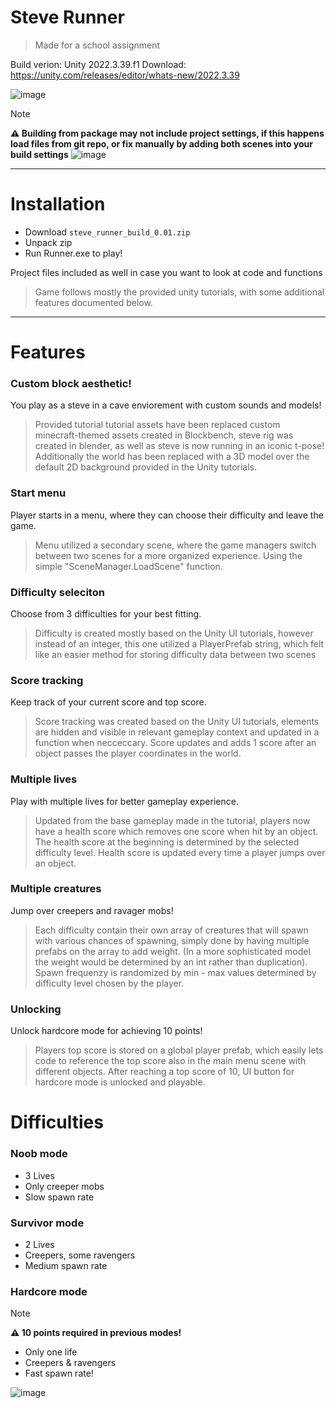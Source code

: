 # Steve Runner

> Made for a school assignment

Build verion: Unity 2022.3.39.f1
Download: https://unity.com/releases/editor/whats-new/2022.3.39

![image](https://github.com/user-attachments/assets/0029920f-33ce-4484-bd6a-1ffa243e91a5)

> [!NOTE] 
>  **⚠️ Building from package may not include project settings, if this happens load files from git repo, or fix manually by adding both scenes into your build settings**
![image](https://github.com/user-attachments/assets/3f287ebc-351f-4e0c-8040-0d4e7d4c83f4)



---
# Installation

- Download `steve_runner_build_0.01.zip`
- Unpack zip
- Run Runner.exe to play!

Project files included as well in case you want to look at code and functions

> Game follows mostly the provided unity tutorials, with some additional features documented below.

---

# Features

### Custom block aesthetic!
You play as a steve in a cave enviorement with custom sounds and models!

> Provided tutorial tutorial assets have been replaced custom minecraft-themed assets created in Blockbench, steve rig was created in blender, as well as steve is now running in an iconic t-pose!
> Additionally the world has been replaced with a 3D model over the default 2D background provided in the Unity tutorials.

### Start menu
Player starts in a menu, where they can choose their difficulty and leave the game.

> Menu utilized a secondary scene, where the game managers switch between two scenes for a more organized experience. Using the simple "SceneManager.LoadScene" function.

### Difficulty seleciton
Choose from 3 difficulties for your best fitting.

> Difficulty is created mostly based on the Unity UI tutorials, however instead of an integer, this one utilized a PlayerPrefab string, which felt like an easier method for storing difficulty data between two scenes

### Score tracking
Keep track of your current score and top score.

> Score tracking was created based on the Unity UI tutorials, elements are hidden and visible in relevant gameplay context and updated in a function when necceccary. Score updates and adds 1 score after an object passes the player coordinates in the world.

### Multiple lives
Play with multiple lives for better gameplay experience.

> Updated from the base gameplay made in the tutorial, players now have a health score which removes one score when hit by an object. The health score at the beginning is determined by the selected difficulty level. Health score is updated every time a player jumps over an object.

### Multiple creatures
Jump over creepers and ravager mobs!

> Each difficulty contain their own array of creatures that will spawn with various chances of spawning, simply done by having multiple prefabs on the array to add weight. (In a more sophisticated model the weight would be determined by an int rather than duplication).
> Spawn frequenzy is randomized by min - max values determined by difficulty level chosen by the player.

### Unlocking
Unlock hardcore mode for achieving 10 points!

> Players top score is stored on a global player prefab, which easily lets code to reference the top score also in the main menu scene with different objects.
> After reaching a top score of 10, UI button for hardcore mode is unlocked and playable.

# Difficulties

### Noob mode

- 3 Lives
- Only creeper mobs
- Slow spawn rate


### Survivor mode

- 2 Lives
- Creepers, some ravengers
- Medium spawn rate

### Hardcore mode

> [!NOTE] 
>  **⚠️ 10 points required in previous modes!**

- Only one life
- Creepers & ravengers
- Fast spawn rate!


![image](https://github.com/user-attachments/assets/432a9dd4-0c7b-4161-b03f-32ca4f8d98d6)






